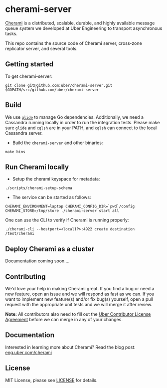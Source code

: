 cherami-server
==============
[Cherami](https://eng.uber.com/cherami) is a distributed, scalable, durable, and highly available message queue system we developed at Uber Engineering to transport asynchronous tasks. 

This repo contains the source code of Cherami server, cross-zone replicator server, and several tools.

Getting started
---------------

To get cherami-server:

```
git clone git@github.com:uber/cherami-server.git $GOPATH/src/github.com/uber/cherami-server
```

Build
-----
We use [`glide`](https://glide.sh) to manage Go dependencies. Additionally, we need a Cassandra running locally in order to run the integration tests. Please make sure `glide` and `cqlsh` are in your PATH, and `cqlsh` can connect to the local Cassandra server.

* Build the `cherami-server` and other binaries:
```
make bins
```

Run Cherami locally
-------------------

* Setup the cherami keyspace for metadata:
```
./scripts/cherami-setup-schema
```

* The service can be started as follows:
```
CHERAMI_ENVIRONMENT=laptop CHERAMI_CONFIG_DIR=`pwd`/config CHERAMI_STORE=/tmp/store ./cherami-server start all
```

One can use the CLI to verify if Cherami is running properly:
```
./cherami-cli --hostport=<localIP>:4922 create destination /test/cherami
```

Deploy Cherami as a cluster
---------------------------
Documentation coming soon....

Contributing
------------

We'd love your help in making Cherami great. If you find a bug or need a new feature, open an issue and we will respond as fast as we can. If you want to implement new feature(s) and/or fix bug(s) yourself, open a pull request with the appropriate unit tests and we will merge it after review.

**Note:** All contributors also need to fill out the [Uber Contributor License Agreement](http://t.uber.com/cla) before we can merge in any of your changes.

Documentation
--------------

Interested in learning more about Cherami? Read the blog post:
[eng.uber.com/cherami](https://eng.uber.com/cherami/)

License
-------
MIT License, please see [LICENSE](https://github.com/uber/cherami-server/blob/master/LICENSE) for details.
